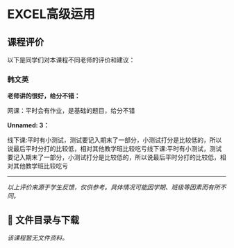 # EXCEL高级运用

## 课程评价

以下是同学们对本课程不同老师的评价和建议：

### 韩文英

**老师讲的很好，给分不错：**

网课：平时会有作业，是基础的题目，给分不错

**Unnamed: 3：**

线下课:平时有小测试，测试要记入期末了一部分，小测试打分是比较低的，所以说最后平时分打的比较低，相对其他教学班比较吃亏线下课:平时有小测试，测试要记入期末了一部分，小测试打分是比较低的，所以说最后平时分打的比较低，相对其他教学班比较吃亏

---

*以上评价来源于学生反馈，仅供参考。具体情况可能因学期、班级等因素而有所不同。*
## 📄 文件目录与下载

_该课程暂无文件资料。_
